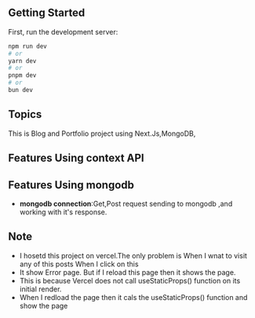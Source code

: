 ## Getting Started

First, run the development server:

```bash
npm run dev
# or
yarn dev
# or
pnpm dev
# or
bun dev
```

## Topics

This is Blog and  Portfolio project using Next.Js,MongoDB,

## Features Using context API
## Features Using mongodb

- **mongodb connection**:Get,Post request sending to mongodb ,and working with it's response.
 

## Note

- I hosetd this project on vercel.The only problem is When I wnat to visit any of this posts When I click on this
- It show Error page. But if I reload this page then it shows the page.
- This is because Vercel does not call useStaticProps() function on its initial render.
- When I redload the page then it cals the useStaticProps() function and show the page
